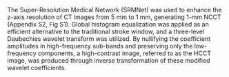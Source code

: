 The Super-Resolution Medical Network (SRMNet) was used to enhance the z-axis resolution of CT images from 5 mm to 1 mm, generating 1-mm NCCT (Appendix S2, Fig S1). 
Global histogram equalization was applied as an efficient alternative to the traditional stroke window, and a three-level Daubechies wavelet transform was utilized. 
By nullifying the coefficient amplitudes in high-frequency sub-bands and preserving only the low-frequency components, a high-contrast image, referred to as the HCCT image, was produced through inverse transformation of these modified wavelet coefficients.

